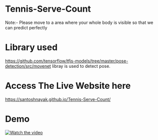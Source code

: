 # Tennis-Serve-Count

Note:- Please move to a area where your whole body is visible so that we can predict perfectly

# Library used
https://github.com/tensorflow/tfjs-models/tree/master/pose-detection/src/movenet libray is used to detect pose.


# Access The Live Website here

https://santoshnayak.github.io/Tennis-Serve-Count/

# Demo
[![Watch the video](https://i.imgur.com/vKb2F1B.png)](https://youtu.be/FBHhyyXSMus)
